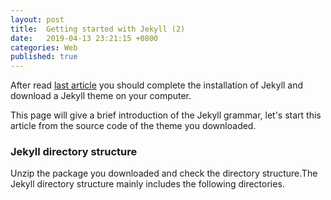 ```yaml
---
layout: post
title:  Getting started with Jekyll (2)
date:   2019-04-13 23:21:15 +0800
categories: Web
published: true
---
```

After read [last article](https://gangdong.github.io/daviddong.github.io/web/2019/03/27/Web-jekyll-installation.html) you should complete the installation of Jekyll and download a Jekyll theme on your computer. 

This page will give a brief introduction of the Jekyll grammar, let's start this article from the source code of the theme you downloaded. 

### Jekyll directory structure
Unzip the package you downloaded and check the directory structure.The Jekyll directory structure mainly includes the following directories.



